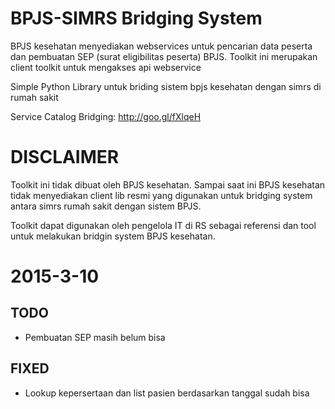 # BPJS-SIMRS Bridging System

BPJS kesehatan menyediakan webservices untuk pencarian data peserta dan pembuatan SEP (surat eligibilitas peserta) BPJS. Toolkit ini merupakan client toolkit untuk mengakses api webservice

Simple Python Library untuk briding sistem bpjs kesehatan dengan simrs di rumah sakit

Service Catalog Bridging: http://goo.gl/fXlqeH

# DISCLAIMER
Toolkit ini tidak dibuat oleh BPJS kesehatan. Sampai saat ini BPJS kesehatan tidak menyediakan client lib resmi yang digunakan untuk bridging system antara simrs rumah sakit dengan sistem BPJS.

Toolkit dapat digunakan oleh pengelola IT di RS sebagai referensi dan tool untuk melakukan bridgin system BPJS kesehatan.

# 2015-3-10
TODO
----
* Pembuatan SEP masih belum bisa

FIXED
---
* Lookup kepersertaan dan list pasien berdasarkan tanggal sudah bisa
